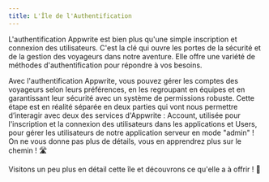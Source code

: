 ```yaml
---
title: L'Île de l'Authentification
---
```


<Hero
title="Bienvenue sur L'Île de l'Authentification 🏝️"
image="/assets/workshop/authentication/island.jpeg"
description="Préparez-vous à explorer L'Île de l'Authentification, une étape cruciale de notre voyage ! 🏝️ Dans cette
section, vous plongerez dans les eaux profondes de l'authentification, une clé essentielle pour sécuriser et gérer les
voyageurs de votre application. Suivez ce module attentivement, car il est indispensable pour déverrouiller les trésors
qui vous attendent dans les modules suivants. 🔐"
/>

L'authentification Appwrite est bien plus qu'une simple inscription et connexion des utilisateurs. C'est la clé qui
ouvre les portes de la sécurité et de la gestion des voyageurs dans notre aventure. Elle offre une variété de méthodes
d'authentification pour répondre à vos besoins.

Avec l'authentification Appwrite, vous pouvez gérer les comptes des voyageurs selon leurs préférences, en les regroupant
en équipes et en garantissant leur sécurité avec un système de permissions robuste. Cette étape est en réalité séparée
en deux parties qui vont nous permettre d’interagir avec deux des services d'Appwrite : Account, utilisée pour
l'inscription et la connexion des utilisateurs dans les applications et Users, pour gérer les utilisateurs de notre
application serveur en mode "admin" ! On ne vous donne pas plus de détails, vous en apprendrez plus sur le chemin ! 🛣️

Visitons un peu plus en détail cette île et découvrons ce qu'elle a à offrir ! 🔐
